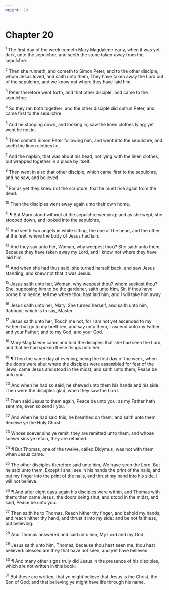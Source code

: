 ```yaml
---
weight: 20
---
```


# Chapter 20

<sup>1</sup> The first day of the week cometh Mary Magdalene early, when it was yet dark, unto the sepulchre, and seeth the stone taken away from the sepulchre. 

<sup>2</sup> Then she runneth, and cometh to Simon Peter, and to the other disciple, whom Jesus loved, and saith unto them, They have taken away the Lord out of the sepulchre, and we know not where they have laid him. 

<sup>3</sup> Peter therefore went forth, and that other disciple, and came to the sepulchre. 

<sup>4</sup> So they ran both together: and the other disciple did outrun Peter, and came first to the sepulchre. 

<sup>5</sup> And he stooping down, and looking in, saw the linen clothes lying; yet went he not in. 

<sup>6</sup> Then cometh Simon Peter following him, and went into the sepulchre, and seeth the linen clothes lie, 

<sup>7</sup> And the napkin, that was about his head, not lying with the linen clothes, but wrapped together in a place by itself. 

<sup>8</sup> Then went in also that other disciple, which came first to the sepulchre, and he saw, and believed. 

<sup>9</sup> For as yet they knew not the scripture, that he must rise again from the dead. 

<sup>10</sup> Then the disciples went away again unto their own home. 

<sup>11</sup> ¶ But Mary stood without at the sepulchre weeping: and as she wept, she stooped down, and looked into the sepulchre, 

<sup>12</sup> And seeth two angels in white sitting, the one at the head, and the other at the feet, where the body of Jesus had lain. 

<sup>13</sup> And they say unto her, Woman, why weepest thou? She saith unto them, Because they have taken away my Lord, and I know not where they have laid him. 

<sup>14</sup> And when she had thus said, she turned herself back, and saw Jesus standing, and knew not that it was Jesus. 

<sup>15</sup> Jesus saith unto her, Woman, why weepest thou? whom seekest thou? She, supposing him to be the gardener, saith unto him, Sir, if thou have borne him hence, tell me where thou hast laid him, and I will take him away. 

<sup>16</sup> Jesus saith unto her, Mary. She turned herself, and saith unto him, Rabboni; which is to say, Master. 

<sup>17</sup> Jesus saith unto her, Touch me not; for I am not yet ascended to my Father: but go to my brethren, and say unto them, I ascend unto my Father, and your Father; and to my God, and your God. 

<sup>18</sup> Mary Magdalene came and told the disciples that she had seen the Lord, and that he had spoken these things unto her. 

<sup>19</sup> ¶ Then the same day at evening, being the first day of the week, when the doors were shut where the disciples were assembled for fear of the Jews, came Jesus and stood in the midst, and saith unto them, Peace be unto you. 

<sup>20</sup> And when he had so said, he shewed unto them his hands and his side. Then were the disciples glad, when they saw the Lord. 

<sup>21</sup> Then said Jesus to them again, Peace be unto you: as my Father hath sent me, even so send I you. 

<sup>22</sup> And when he had said this, he breathed on them, and saith unto them, Receive ye the Holy Ghost: 

<sup>23</sup> Whose soever sins ye remit, they are remitted unto them; and whose soever sins ye retain, they are retained. 

<sup>24</sup> ¶ But Thomas, one of the twelve, called Didymus, was not with them when Jesus came. 

<sup>25</sup> The other disciples therefore said unto him, We have seen the Lord. But he said unto them, Except I shall see in his hands the print of the nails, and put my finger into the print of the nails, and thrust my hand into his side, I will not believe. 

<sup>26</sup> ¶ And after eight days again his disciples were within, and Thomas with them: then came Jesus, the doors being shut, and stood in the midst, and said, Peace be unto you. 

<sup>27</sup> Then saith he to Thomas, Reach hither thy finger, and behold my hands; and reach hither thy hand, and thrust it into my side: and be not faithless, but believing. 

<sup>28</sup> And Thomas answered and said unto him, My Lord and my God. 

<sup>29</sup> Jesus saith unto him, Thomas, because thou hast seen me, thou hast believed: blessed are they that have not seen, and yet have believed. 

<sup>30</sup> ¶ And many other signs truly did Jesus in the presence of his disciples, which are not written in this book: 

<sup>31</sup> But these are written, that ye might believe that Jesus is the Christ, the Son of God; and that believing ye might have life through his name. 


